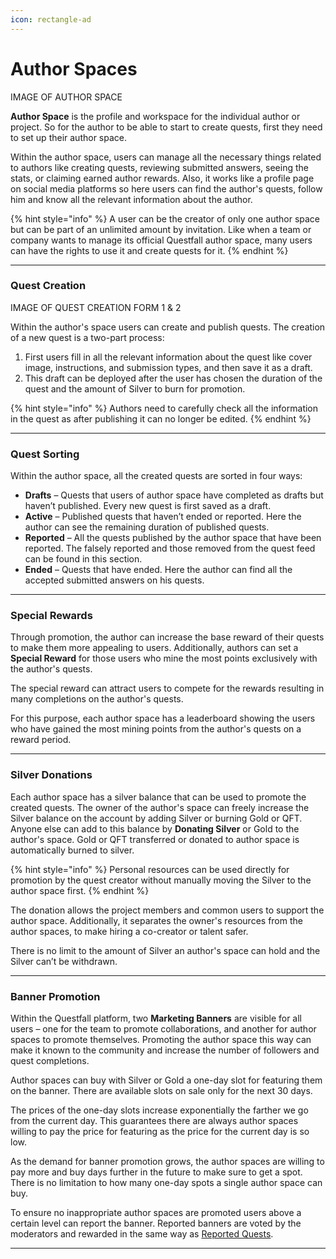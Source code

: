 ```yaml
---
icon: rectangle-ad
---
```


# Author Spaces

IMAGE OF AUTHOR SPACE

**Author Space** is the profile and workspace for the individual author or project. So for the author to be able to start to create quests, first they need to set up their author space. 

Within the author space, users can manage all the necessary things related to authors like creating quests, reviewing submitted answers, seeing the stats, or claiming earned author rewards. Also, it works like a profile page on social media platforms so here users can find the author's quests, follow him and know all the relevant information about the author.

{% hint style="info" %}
A user can be the creator of only one author space but can be part of an unlimited amount by invitation. Like when a team or company wants to manage its official Questfall author space, many users can have the rights to use it and create quests for it.
{% endhint %}

***

### Quest Creation

IMAGE OF QUEST CREATION FORM 1 & 2

Within the author's space users can create and publish quests. 
The creation of a new quest is a two-part process:

1. First users fill in all the relevant information about the quest like cover image, instructions, and submission types, and then save it as a draft.
2. This draft can be deployed after the user has chosen the duration of the quest and the amount of Silver to burn for promotion.

{% hint style="info" %}
Authors need to carefully check all the information in the quest as after publishing it can no longer be edited.
{% endhint %}

***

###  Quest Sorting

Within the author space, all the created quests are sorted in four ways:

* **Drafts** – Quests that users of author space have completed as drafts but haven’t published. Every new quest is first saved as a draft.
* **Active** – Published quests that haven’t ended or reported. Here the author can see the remaining duration of published quests.
* **Reported** – All the quests published by the author space that have been reported. The falsely reported and those removed from the quest feed can be found in this section.
* **Ended** – Quests that have ended. Here the author can find all the accepted submitted answers on his quests.


***

### Special Rewards

Through promotion, the author can increase the base reward of their quests to make them more appealing to users. Additionally, authors can set a **Special Reward** for those users who mine the most points exclusively with the author's quests. 

The special reward can attract users to compete for the rewards resulting in many completions on the author's quests. 

For this purpose, each author space has a leaderboard showing the users who have gained the most mining points from the author's quests on a reward period.

***

### Silver Donations

Each author space has a silver balance that can be used to promote the created quests. The owner of the author's space can freely increase the Silver balance on the account by adding Silver or burning Gold or QFT. Anyone else can add to this balance by **Donating Silver** or Gold to the author's space. Gold or QFT transferred or donated to author space is automatically burned to silver.

{% hint style="info" %}
Personal resources can be used directly for promotion by the quest creator without manually moving the Silver to the author space first.
{% endhint %}

The donation allows the project members and common users to support the author space. Additionally, it separates the owner's resources from the author spaces, to make hiring a co-creator or talent safer. 

There is no limit to the amount of Silver an author's space can hold and the Silver can’t be withdrawn.

***

### Banner Promotion

Within the Questfall platform, two **Marketing Banners** are visible for all users – one for the team to promote collaborations, and another for author spaces to promote themselves. Promoting the author space this way can make it known to the community and increase the number of followers and quest completions.

Author spaces can buy with Silver or Gold a one-day slot for featuring them on the banner. There are available slots on sale only for the next 30 days.

The prices of the one-day slots increase exponentially the farther we go from the current day. This guarantees there are always author spaces willing to pay the price for featuring as the price for the current day is so low.

As the demand for banner promotion grows, the author spaces are willing to pay more and buy days further in the future to make sure to get a spot. There is no limitation to how many one-day spots a single author space can buy.

To ensure no inappropriate author spaces are promoted users above a certain level can report the banner. Reported banners are voted by the moderators and rewarded in the same way as [Reported Quests](../mining/Quests.md).

***